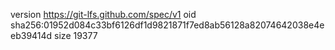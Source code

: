 version https://git-lfs.github.com/spec/v1
oid sha256:01952d084c33bf6126df1d9821871f7ed8ab56128a82074642038e4eeb39414d
size 19377
